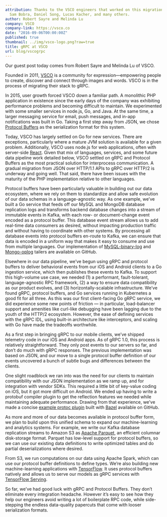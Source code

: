 ```yaml
---
attribution: Thanks to the VSCO engineers that worked on this migration.Steven Tang,
  Sam Bobra, Daniel Song, Lucas Kacher, and many others.
author: Robert Sayre and Melinda Lu
company: VSCO
company-link: https://vsco.co
date: "2016-09-06T00:00:00Z"
published: true
thumbnail: ../img/vsco-logo.png?raw=true
title: gRPC at VSCO
url: blog/vscogrpc
---
```


Our guest post today comes from Robert Sayre and Melinda Lu of VSCO. 

Founded in 2011, [VSCO](https://vsco.co) is a community for expression—empowering people to create, discover and connect through images and words. VSCO is in the process of migrating their stack to gRPC.

<!--more-->

In 2015, user growth forced VSCO down a familiar path. A monolithic PHP application in existence since the early days of the company was exhibiting performance problems and becoming difficult to maintain. We experimented with some smaller services in node.js, Go, and Java. At the same time, a larger messaging service for email, push messages, and in-app notifications was built in Go. Taking a first step away from JSON, we chose [Protocol Buffers](https://developers.google.com/protocol-buffers/) as the serialization format for this system.

Today, VSCO has largely settled on Go for new services. There are exceptions, particularly where a mature JVM solution is available for a given problem. Additionally, VSCO uses node.js for web applications, often with server-side [React](https://facebook.github.io/react/). Given that mix of languages, services, and some future data pipeline work detailed below, VSCO settled on gRPC and Protocol Buffers as the most practical solution for interprocess communication. A gradual migration from JSON over HTTP/1.1 APIs to gRPC over HTTP/2 is underway and going well. That said, there have been issues with the maturity of the PHP implementation relative to other languages.

Protocol buffers have been particularly valuable in building out our data ecosystem, where we rely on them to standardize and allow safe evolution of our data schemas in a language-agnostic way. As one example, we’ve built a Go service that feeds off our MySQL and MongoDB database replication logs and transforms backend database changes into a stream of immutable events in Kafka, with each row- or document-change event encoded as a protocol buffer. This database event stream allows us to add real-time data consumers as desired, without impacting production traffic and without having to coordinate with other systems. By processing all database events into protocol buffers en-route to Kafka, we can ensure that data is encoded in a uniform way that makes it easy to consume and use from multiple languages. Our implementation of [MySQL-binary-log](https://github.com/vsco/autobahn-binlog) and [Mongo-oplog](https://github.com/vsco/autobahn-oplog) tailers are available on GitHub.

Elsewhere in our data pipeline, we’ve begun using gRPC and protocol buffers to deliver behavioral events from our iOS and Android clients to a Go ingestion service, which then publishes these events to Kafka. To support this high-volume use case, we needed (1) a performant, fault-tolerant, language-agnostic RPC framework, (2) a way to ensure data compatibility as our product evolves, and (3) horizontally-scalable infrastructure. We’ve found gRPC, protocol buffers, and Go services running in Kubernetes a good fit for all three. As this was our first client-facing Go gRPC service, we did experience some new points of friction — in particular, load-balancer support and amenities like curl-like debugging have been lagging due to the youth of the HTTP/2 ecosystem. However, the ease of defining services with the gRPC IDL, using built-in architecture like interceptors, and scaling with Go have made the tradeoffs worthwhile.

As a first step in bringing gRPC to our mobile clients, we’ve shipped telemetry code in our iOS and Android apps. As of gRPC 1.0, this process is relatively straightforward. They only post events to our servers so far, and don’t do much with gRPC responses. The previous implementation was based on JSON, and our move to a single protocol buffer definition of our events uncovered a bunch of subtle bugs and differences between the clients.

One slight roadblock we ran into was the need for our clients to maintain compatibility with our JSON implementation as we ramp up, and for integration with vendor SDKs. This required a little bit of key-value coding on iOS, but it got more difficult on Android. We ended up having to write a protobuf compiler plugin to get the reflection features we needed while maintaining adequate performance. Drawing from that experience, we’ve made a concise [example protoc plugin](https://github.com/vsco/protoc-demo) built with [Bazel](https://bazel.io/) available on GitHub.

As more and more of our data becomes available in protocol buffer form, we plan to build upon this unified schema to expand our machine-learning and analytics systems. For example, we write our Kafka database replication streams to Amazon S3 as [Apache Parquet](https://parquet.apache.org/), an efficient columnar disk-storage format. Parquet has low-level support for protocol buffers, so we can use our existing data definitions to write optimized tables and do partial deserializations where desired. 

From S3, we run computations on our data using Apache Spark, which can use our protocol buffer definitions to define types. We’re also building new machine-learning applications with [TensorFlow](https://www.tensorflow.org/). It uses protocol buffers natively and allows us to serve our models as gRPC services with [TensorFlow Serving](https://tensorflow.github.io/serving/).

So far, we’ve had good luck with gRPC and Protocol Buffers. They don’t eliminate every integration headache. However it’s easy to see how they help our engineers avoid writing a lot of boilerplate RPC code, while side-stepping the endless data-quality papercuts that come with looser serialization formats.

 


